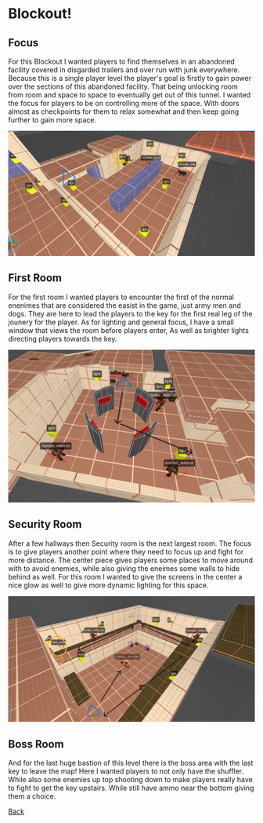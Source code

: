 # Blockout!

## Focus
For this Blockout I wanted players to find themselves in an abandoned facility covered in disgarded trailers and over run with junk everywhere. 
Because this is a single player level the player's goal is firstly to gain power over the sections of this abandoned facility. That being unlocking room from room and space to space to eventually
get out of this tunnel. I wanted the focus for players to be on controlling more of the space. With doors almost as checkpoints for them to relax somewhat and then keep going further to gain more space.

![alt text](https://github.com/Maleahristau/thedepthsquake/blob/main/Images/FirstRoomFirstLayout.png "First Room Blockout Version of Single-PLayer Quake Map")

## First Room

For the first room I wanted players to encounter the first of the normal enenimes that are considered the easist in the game, just army men and dogs. 
They are here to lead the players to the key for the first real leg of the jounery for the player. As for lighting and general focus, I have a small window that views the room before players enter,
As well as brighter lights directing players towards the key.

![alt text](https://github.com/Maleahristau/thedepthsquake/blob/main/Images/SecurityLayoutFirst.png "First Secruity Blockout Version of Single-PLayer Quake Map")

## Security Room

After a few hallways then Security room is the next largest room. The focus is to give players another point where they need to focus up and fight for more distance.
The center piece gives players some places to move around with to avoid enemies, while also giving the eneimes some walls to hide behind as well.
For this room I wanted to give the screens in the center a nice glow as well to give more dynamic lighting for this space.

![alt text](https://github.com/Maleahristau/thedepthsquake/blob/main/Images/BossLayoutFirst.png "First Boss Blockout Version of Single-PLayer Quake Map")

## Boss Room

And for the last huge bastion of this level there is the boss area with the last key to leave the map! Here I wanted players to not only have the shuffler. 
While also some enemies up top shooting down to make players really have to fight to get the key upstairs. While still have ammo near the bottom giving them a choice.

[Back](https://github.com/Maleahristau/thedepthsquake/blob/main/README.md "Main Page-Readme")
